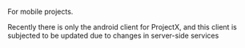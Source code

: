 For mobile projects.

Recently there is only the android client for ProjectX, and this client is subjected to be updated due to changes in server-side services
